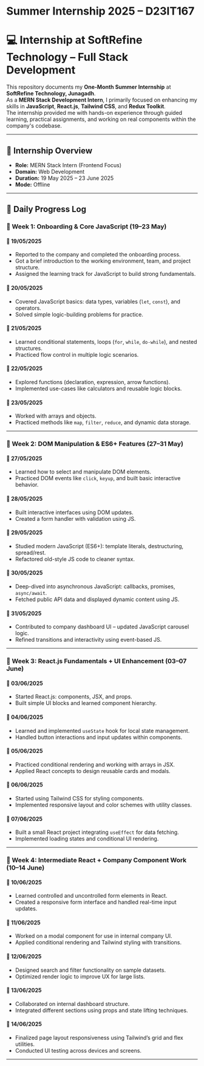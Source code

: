 #  Summer Internship 2025 – D23IT167

# 💻 Internship at SoftRefine Technology – Full Stack Development

This repository documents my **One-Month Summer Internship** at **SoftRefine Technology, Junagadh**.  
As a **MERN Stack Development Intern**, I primarily focused on enhancing my skills in **JavaScript**, **React.js**, **Tailwind CSS**, and **Redux Toolkit**.  
The internship provided me with hands-on experience through guided learning, practical assignments, and working on real components within the company's codebase.

---

## 📌 Internship Overview

- **Role:** MERN Stack Intern (Frontend Focus)  
- **Domain:** Web Development  
- **Duration:** 19 May 2025 – 23 June 2025   
- **Mode:** Offline  

---

## 📅 Daily Progress Log

### 🔹 Week 1: Onboarding & Core JavaScript (19–23 May)

#### 📆 19/05/2025
- Reported to the company and completed the onboarding process.
- Got a brief introduction to the working environment, team, and project structure.
- Assigned the learning track for JavaScript to build strong fundamentals.

#### 📆 20/05/2025
- Covered JavaScript basics: data types, variables (`let`, `const`), and operators.
- Solved simple logic-building problems for practice.

#### 📆 21/05/2025
- Learned conditional statements, loops (`for`, `while`, `do-while`), and nested structures.
- Practiced flow control in multiple logic scenarios.

#### 📆 22/05/2025
- Explored functions (declaration, expression, arrow functions).
- Implemented use-cases like calculators and reusable logic blocks.

#### 📆 23/05/2025
- Worked with arrays and objects.
- Practiced methods like `map`, `filter`, `reduce`, and dynamic data storage.

---

### 🔹 Week 2: DOM Manipulation & ES6+ Features (27–31 May)

#### 📆 27/05/2025
- Learned how to select and manipulate DOM elements.
- Practiced DOM events like `click`, `keyup`, and built basic interactive behavior.

#### 📆 28/05/2025
- Built interactive interfaces using DOM updates.
- Created a form handler with validation using JS.

#### 📆 29/05/2025
- Studied modern JavaScript (ES6+): template literals, destructuring, spread/rest.
- Refactored old-style JS code to cleaner syntax.

#### 📆 30/05/2025
- Deep-dived into asynchronous JavaScript: callbacks, promises, `async/await`.
- Fetched public API data and displayed dynamic content using JS.

#### 📆 31/05/2025
- Contributed to company dashboard UI – updated JavaScript carousel logic.
- Refined transitions and interactivity using event-based JS.

---

### 🔹 Week 3: React.js Fundamentals + UI Enhancement (03–07 June)

#### 📆 03/06/2025
- Started React.js: components, JSX, and props.
- Built simple UI blocks and learned component hierarchy.

#### 📆 04/06/2025
- Learned and implemented `useState` hook for local state management.
- Handled button interactions and input updates within components.

#### 📆 05/06/2025
- Practiced conditional rendering and working with arrays in JSX.
- Applied React concepts to design reusable cards and modals.

#### 📆 06/06/2025
- Started using Tailwind CSS for styling components.
- Implemented responsive layout and color schemes with utility classes.

#### 📆 07/06/2025
- Built a small React project integrating `useEffect` for data fetching.
- Implemented loading states and conditional UI rendering.

---

### 🔹 Week 4: Intermediate React + Company Component Work (10–14 June)

#### 📆 10/06/2025
- Learned controlled and uncontrolled form elements in React.
- Created a responsive form interface and handled real-time input updates.

#### 📆 11/06/2025
- Worked on a modal component for use in internal company UI.
- Applied conditional rendering and Tailwind styling with transitions.

#### 📆 12/06/2025
- Designed search and filter functionality on sample datasets.
- Optimized render logic to improve UX for large lists.

#### 📆 13/06/2025
- Collaborated on internal dashboard structure.
- Integrated different sections using props and state lifting techniques.

#### 📆 14/06/2025
- Finalized page layout responsiveness using Tailwind’s grid and flex utilities.
- Conducted UI testing across devices and screens.

---